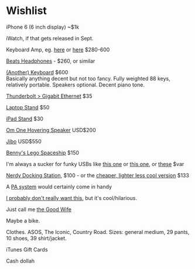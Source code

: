 # Wishlist 

iPhone 6 (6 inch display) ~$1k

iWatch, if that gets released in Sept. 

Keyboard Amp, eg. [here](https://www.storedj.com.au/category/Studio-Gear/Studio-Accessories/Keyboard-Amplifiers) or [here](http://www.kosmic.com.au/keyboard/keyboard-amps/) $280-600

[Beats Headphones](http://store.apple.com/au/product/HGFH2PA/A/beats-by-dr-dre-solo2-on-ear-headphones-special-edition-matte-white?fnode=fa41fd5a0ae63f4c9e5c582cf3862b2b5db93338e995225fdd67e2a9822855147f66fb78959a9ff6ca844d9883073514ddffb154d2d1f9559b5957cfd1e5e2fa958650f6bd453cbc0b52a84a61993c0a76533a579b1e6315be0bfe48ada3c1653274a01ae5514c982cbc2d77f7d87b0f&fs=f%3Dbeats-onear-overear%26fh%3D40a1%252B3230%252B30d5%252B30d6) - $260, or similar 

[(Another) Keyboard](https://www.storedj.com.au/products/KOR-SP170SBK) $600  
Basically anything decent but not too fancy. Fully weighted 88 keys, relatively portable. Speakers optional. Decent piano tone. 

[Thunderbolt > Gigabit Ethernet](http://store.apple.com/au/product/MD463ZM/A/thunderbolt-to-gigabit-ethernet-adapter?fnode=d6453eb96115a1cf9f7f2ee234947d2178d2754eff65953603f3895fe9bf14d33a36bbcaddd88410097e7f367d3ee42f11a93ff6db39b437984ac4dc2b7200d653922a16587481706922f25b23cde1e9f0bfff216bc5418312e18958a971a186f6d3c8e6eb5689842a6f65e01dcf4bad) $35

[Laptop Stand](http://store.apple.com/us/product/TN740ZM/A/rain-design-mstand-for-macbookmacbook-pro?fnode=caa087ea4a93b56cc4b34bd529f248a674852775d3338854d6ac13a690edc98958ca180060d7ec85888a6792c9fe96225452c1250ff0e35a25e39607cf0c85993f95230170344bf2bd3928bbcd51019b60b1e96431b9ef1e6d160beebfc236656c8033c4a36870caff45ff28d6bc4d9a) $50

[iPad Stand](http://store.apple.com/us/product/HB781ZM/A/twelve-south-bookarc-stand-for-ipad-or-ipad-mini?fnode=caa087ea4a93b56cc4b34bd529f248a674852775d3338854d6ac13a690edc98958ca180060d7ec85888a6792c9fe96225452c1250ff0e35a25e39607cf0c85993f95230170344bf2bd3928bbcd51019b60b1e96431b9ef1e6d160beebfc236656c8033c4a36870caff45ff28d6bc4d9a) $30

[Om One Hovering Speaker](http://www.omone.com/om-one) USD$200

[Jibo](https://www.indiegogo.com/projects/jibo-the-world-s-first-family-robot) USD$550

[Benny's Lego Spaceship](http://shop.lego.com/en-AU/Benny-s-Spaceship-Spaceship-SPACESHIP-70816?fromListing=listing) $150

I'm always a sucker for funky USBs like [this one](http://store.apple.com/us/product/H9372LL/A/lacie-16gb-ruggedkey-usb-3-flash-drive?fnode=392f4bc55708f7b77bb6bedb89c442ba089eeb3fdc41a786f6170ef4d168c5b6c828ead1eee44768885432f3c6264c5204f60de37c02fd5a6becc29717b910d02a93565d6f4939c99467ff54a884fb6e23d8722a2da877fd0db1487856509458d4d85d97028ad6a0795f951da05f0bc5) or [this one](http://www.kogan.com/au/buy/32gb-usb-key-flash-drive/), or [these](http://www.kogan.com/au/buy/4gb-usb-cufflinks/) $var

[Nerdy Docking Station](http://www.kogan.com/au/buy/wavlink-usb-30-multi-task-universal-laptop-docking-station-hub-wl-ug39dk1/), $100 - or the [cheaper, lighter less cool version](http://www.kogan.com/au/buy/mbeat-4-port-usb-30-3-port-usb-20-hub-usb-m43hub/) $133

A [PA system](https://www.storedj.com.au/products/YAM-STAGEPAS400I) would certainly come in handy 

[I probably don't really want this](http://www.kogan.com/au/buy/robot-vacuum-cleaner/), but it's cool/hilarious. 

Just call me [the Good Wife](http://store.apple.com/us/product/HE494LL/A/double-telepresence-robot?fnode=ceaa4ee7740d04e17386455a0db65f8d8e0ee040cfbfe9c2ceacdae2e713790431580961ef73dd0bae1ed974160c9e4a74fa69629240e4a6634132d3926970d0ff338f2db66fc93ac7f65c08437848339177849126273e0f961f3a93ce9d8dc91b32501b4dcba3a8839f06a33ba49774)

Maybe a bike. 

Clothes.  ASOS, The Iconic, Country Road. 
Sizes: general medium, 29 pants, 10 shoes, 39 shirt/jacket. 

iTunes Gift Cards 

Cash dollah 

